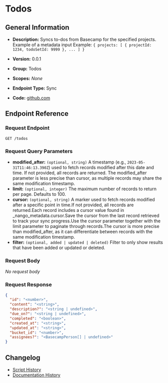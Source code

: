 <!-- BEGIN GENERATED CONTENT -->
# Todos

## General Information

- **Description:** Syncs to-dos from Basecamp for the specified projects. Example of a metadata input Example: `{ projects: [ { projectId: 1234, todoSetId: 9999 }, ... ] }`

- **Version:** 0.0.1
- **Group:** Todos
- **Scopes:** _None_
- **Endpoint Type:** Sync
- **Code:** [github.com](https://github.com/NangoHQ/integration-templates/tree/main/integrations/basecamp/syncs/todos.ts)


## Endpoint Reference

### Request Endpoint

`GET /todos`

### Request Query Parameters

- **modified_after:** `(optional, string)` A timestamp (e.g., `2023-05-31T11:46:13.390Z`) used to fetch records modified after this date and time. If not provided, all records are returned. The modified_after parameter is less precise than cursor, as multiple records may share the same modification timestamp.
- **limit:** `(optional, integer)` The maximum number of records to return per page. Defaults to 100.
- **cursor:** `(optional, string)` A marker used to fetch records modified after a specific point in time.If not provided, all records are returned.Each record includes a cursor value found in _nango_metadata.cursor.Save the cursor from the last record retrieved to track your sync progress.Use the cursor parameter together with the limit parameter to paginate through records.The cursor is more precise than modified_after, as it can differentiate between records with the same modification timestamp.
- **filter:** `(optional, added | updated | deleted)` Filter to only show results that have been added or updated or deleted.

### Request Body

_No request body_

### Request Response

```json
{
  "id": "<number>",
  "content": "<string>",
  "description?": "<string | undefined>",
  "due_on?": "<string | undefined>",
  "completed": "<boolean>",
  "created_at": "<string>",
  "updated_at": "<string>",
  "bucket_id": "<number>",
  "assignees?": "<BasecampPerson[] | undefined>"
}
```

## Changelog

- [Script History](https://github.com/NangoHQ/integration-templates/commits/main/integrations/basecamp/syncs/todos.ts)
- [Documentation History](https://github.com/NangoHQ/integration-templates/commits/main/integrations/basecamp/syncs/todos.md)

<!-- END  GENERATED CONTENT -->

